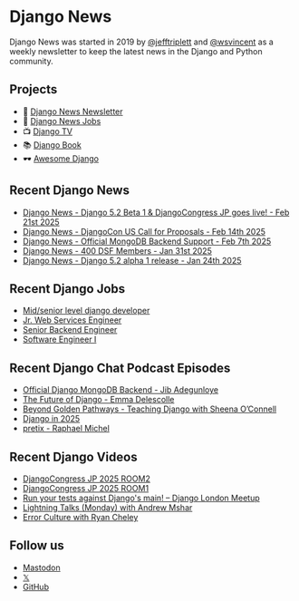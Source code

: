 # Django News

Django News was started in 2019 by [@jefftriplett](https://github.com/jefftriplett) and [@wsvincent](https://github.com/wsvincent) as a weekly newsletter to keep the latest news in the Django and Python community.

## Projects

- :newspaper: [Django News Newsletter](https://django-news.com)
- :briefcase: [Django News Jobs](https://jobs.django-news.com)
- :tv: [Django TV](https://djangotv.com)
- :books: [Django Book](https://djangobook.com)
- :dark_sunglasses: [Awesome Django](https://awesomedjango.org)

## Recent Django News

<!--START_SECTION:news-->
- [Django News - Django 5.2 Beta 1 & DjangoCongress JP goes live! - Feb 21st 2025](https://django-news.com/issues/273)
- [Django News - DjangoCon US Call for Proposals - Feb 14th 2025](https://django-news.com/issues/272)
- [Django News - Official MongoDB Backend Support - Feb 7th 2025](https://django-news.com/issues/271)
- [Django News - 400 DSF Members - Jan 31st 2025](https://django-news.com/issues/270)
- [Django News - Django 5.2 alpha 1 release - Jan 24th 2025](https://django-news.com/issues/269)
<!--END_SECTION:news-->

## Recent Django Jobs

<!--START_SECTION:jobs-->
- [Mid/senior level django developer](https://jobs.django-news.com/435/midsenior-level-django-developer-green-web-foundation/)
- [Jr. Web Services Engineer](https://jobs.django-news.com/396/jr-web-services-engineer-panic/)
- [Senior Backend Engineer](https://jobs.django-news.com/389/senior-backend-engineer-bactobio/)
- [Software Engineer I](https://jobs.django-news.com/377/job-application-for-software-engineer-i-at-spark-technology-roles/)
<!--END_SECTION:jobs-->

## Recent Django Chat Podcast Episodes

<!--START_SECTION:episodes-->
- [Official Django MongoDB Backend - Jib Adegunloye](https://djangochat.com)
- [The Future of Django - Emma Delescolle](https://djangochat.com)
- [Beyond Golden Pathways - Teaching Django with Sheena O’Connell](https://djangochat.com)
- [Django in 2025](https://djangochat.com)
- [pretix - Raphael Michel](https://djangochat.com)
<!--END_SECTION:episodes-->

## Recent Django Videos

<!--START_SECTION:videos-->
- [DjangoCongress JP 2025 ROOM2](http://djangotv.com/videos/djangocongress-jp/2025/djangocongress-jp-2025-room2/)
- [DjangoCongress JP 2025 ROOM1](http://djangotv.com/videos/djangocongress-jp/2025/djangocongress-jp-2025-room1/)
- [Run your tests against Django's main! – Django London Meetup](http://djangotv.com/videos/unknown/9999/run-your-tests-against-djangos-main-django-london-meetup/)
- [Lightning Talks (Monday) with Andrew Mshar](http://djangotv.com/videos/djangocon-us/2024/lightning-talks-monday-with-andrew-mshar/)
- [Error Culture with Ryan Cheley](http://djangotv.com/videos/djangocon-us/2024/error-culture-with-ryan-cheley/)
<!--END_SECTION:videos-->

## Follow us

- [Mastodon](https://mastodon.social/@djangonews)
- [𝕏](https://x.com/djangonewsbot)
- [GitHub](https://github.com/django-news)
